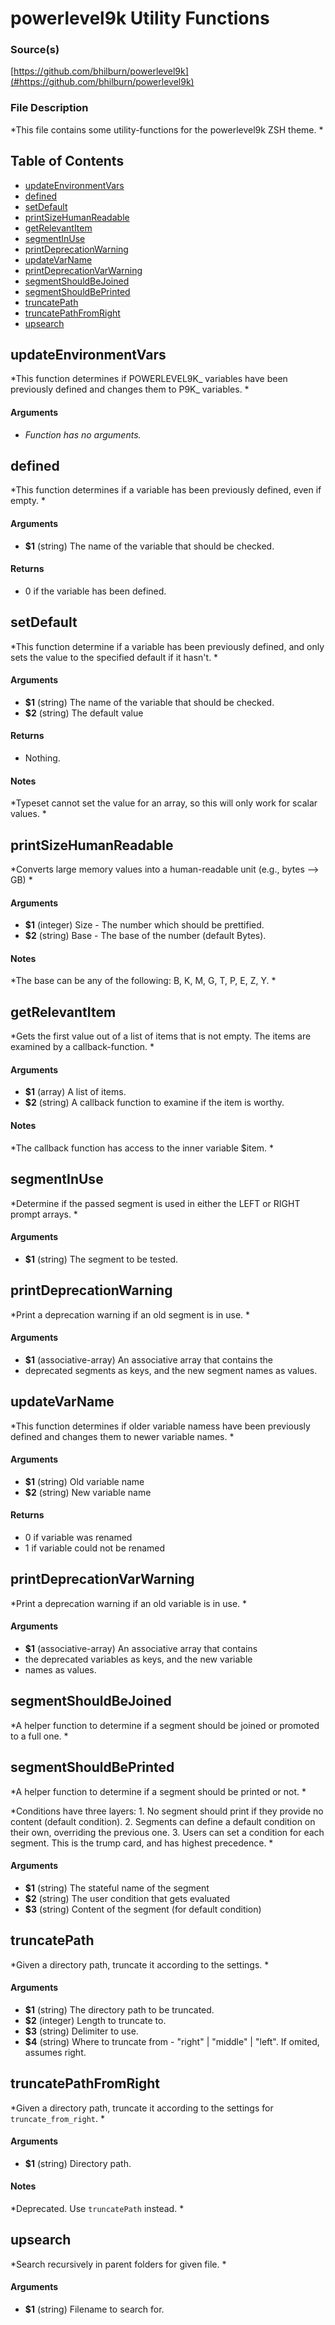 # powerlevel9k Utility Functions


### Source(s)

[https://github.com/bhilburn/powerlevel9k](#https://github.com/bhilburn/powerlevel9k)


### File Description

*This file contains some utility-functions for the powerlevel9k ZSH theme. *

## Table of Contents

- [updateEnvironmentVars](#updateEnvironmentVars)
- [defined](#defined)
- [setDefault](#setDefault)
- [printSizeHumanReadable](#printSizeHumanReadable)
- [getRelevantItem](#getRelevantItem)
- [segmentInUse](#segmentInUse)
- [printDeprecationWarning](#printDeprecationWarning)
- [updateVarName](#updateVarName)
- [printDeprecationVarWarning](#printDeprecationVarWarning)
- [segmentShouldBeJoined](#segmentShouldBeJoined)
- [segmentShouldBePrinted](#segmentShouldBePrinted)
- [truncatePath](#truncatePath)
- [truncatePathFromRight](#truncatePathFromRight)
- [upsearch](#upsearch)

## updateEnvironmentVars
*This function determines if POWERLEVEL9K_ variables have been previously defined and changes them to P9K_ variables. *

#### Arguments

- *Function has no arguments.*


## defined
*This function determines if a variable has been previously defined, even if empty. *

#### Arguments

- **$1** (string) The name of the variable that should be checked.


#### Returns

- 0 if the variable has been defined.


## setDefault
*This function determine if a variable has been previously defined, and only sets the value to the specified default if it hasn't. *

#### Arguments

- **$1** (string) The name of the variable that should be checked.
- **$2** (string) The default value


#### Returns

- Nothing.


#### Notes

*Typeset cannot set the value for an array, so this will only work for scalar values. *

## printSizeHumanReadable
*Converts large memory values into a human-readable unit (e.g., bytes --> GB) *

#### Arguments

- **$1** (integer) Size - The number which should be prettified.
- **$2** (string) Base - The base of the number (default Bytes).


#### Notes

*The base can be any of the following: B, K, M, G, T, P, E, Z, Y. *

## getRelevantItem
*Gets the first value out of a list of items that is not empty. The items are examined by a callback-function. *

#### Arguments

- **$1** (array) A list of items.
- **$2** (string) A callback function to examine if the item is worthy.


#### Notes

*The callback function has access to the inner variable $item. *

## segmentInUse
*Determine if the passed segment is used in either the LEFT or RIGHT prompt arrays. *

#### Arguments

- **$1** (string) The segment to be tested.


## printDeprecationWarning
*Print a deprecation warning if an old segment is in use. *

#### Arguments

- **$1** (associative-array) An associative array that contains the
- deprecated segments as keys, and the new segment names as values.


## updateVarName
*This function determines if older variable namess have been previously defined and changes them to newer variable names. *

#### Arguments

- **$1** (string) Old variable name
- **$2** (string) New variable name


#### Returns

- 0 if variable was renamed
- 1 if variable could not be renamed


## printDeprecationVarWarning
*Print a deprecation warning if an old variable is in use. *

#### Arguments

- **$1** (associative-array) An associative array that contains
- the deprecated variables as keys, and the new variable
- names as values.


## segmentShouldBeJoined
*A helper function to determine if a segment should be joined or promoted to a full one. *

## segmentShouldBePrinted
*A helper function to determine if a segment should be printed or not. *

*Conditions have three layers: 1. No segment should print if they provide no content (default condition). 2. Segments can define a default condition on their own, overriding the previous one. 3. Users can set a condition for each segment. This is the trump card, and has highest precedence. *

#### Arguments

- **$1** (string) The stateful name of the segment
- **$2** (string) The user condition that gets evaluated
- **$3** (string) Content of the segment (for default condition)


## truncatePath
*Given a directory path, truncate it according to the settings. *

#### Arguments

- **$1** (string) The directory path to be truncated.
- **$2** (integer) Length to truncate to.
- **$3** (string) Delimiter to use.
- **$4** (string) Where to truncate from - "right" | "middle" | "left". If omited, assumes right.


## truncatePathFromRight
*Given a directory path, truncate it according to the settings for `truncate_from_right`. *

#### Arguments

- **$1** (string) Directory path.


#### Notes

*Deprecated. Use `truncatePath` instead. *

## upsearch
*Search recursively in parent folders for given file. *

#### Arguments

- **$1** (string) Filename to search for.


